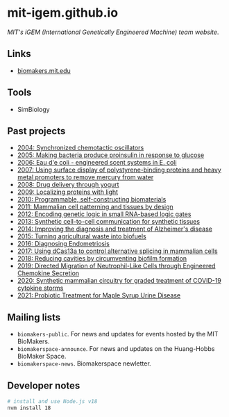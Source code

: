 # mit-igem.github.io

_MIT's iGEM (International Genetically Engineered Machine) team website_.

## Links
- [biomakers.mit.edu](https://biomakers.mit.edu)

## Tools
- SimBiology

## Past projects
- [2004: Synchronized chemotactic oscillators](./static/iGEM%20MIT%202004%20Final%20Presentation.pdf)
- [2005: Making bacteria produce proinsulin in response to glucose](https://openwetware.org/wiki/IGEM:MIT/2005/Intro_of_project)
- [2006: Eau d'e coli - engineered scent systems in E. coli](./static/iGEM%20MIT%202006%20Final%20Presentation.pdf)
- [2007: Using surface display of polystyrene-binding proteins and heavy metal promoters to remove mercury from water](https://openwetware.org/wiki/IGEM:MIT/2007)
- [2008: Drug delivery through yogurt](http://2008.igem.org/Team:MIT)
- [2009: Localizing proteins with light](http://2009.igem.org/Team:MIT)
- [2010: Programmable, self-constructing biomaterials](http://2010.igem.org/Team:MIT)
- [2011: Mammalian cell patterning and tissues by design](http://2011.igem.org/Team:MIT)
- [2012: Encoding genetic logic in small RNA-based logic gates](http://2012.igem.org/Team:MIT)
- [2013: Synthetic cell-to-cell communication for synthetic tissues](http://2013.igem.org/Team:MIT)
- [2014: Improving the diagnosis and treatment of Alzheimer's disease](http://2014.igem.org/Team:MIT)
- [2015: Turning agricultural waste into biofuels](http://2015.igem.org/Team:MIT)
- [2016: Diagnosing Endometriosis](http://2016.igem.org/Team:MIT)
- [2017: Using dCas13a to control alternative splicing in mammalian cells](http://2017.igem.org/Team:MIT)
- [2018: Reducing cavities by circumventing biofilm formation](http://2018.igem.org/Team:MIT)
- [2019: Directed Migration of Neutrophil-Like Cells through Engineered Chemokine Secretion](https://2019.igem.org/Team:MIT)
- [2020: Synthetic mammalian circuitry for graded treatment of COVID-19 cytokine storms](https://2020.igem.org/Team:MIT)
- [2021: Probiotic Treatment for Maple Syrup Urine Disease](https://2021.igem.org/Team:MIT)

## Mailing lists
- `biomakers-public`. For news and updates for events hosted by the MIT BioMakers.
- `biomakerspace-announce`. For news and updates on the Huang-Hobbs BioMaker Space.
- `biomakerspace-news`. Biomakerspace newletter.

## Developer notes

```bash
# install and use Node.js v18
nvm install 18
```